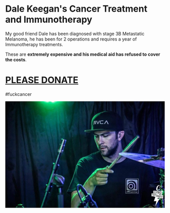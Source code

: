 # Dale Keegan's Cancer Treatment and Immunotherapy

My good friend Dale has been diagnosed with stage 3B Metastatic Melanoma, he has been for 2 operations and requires a year of Immunotherapy treatments.

These are **extremely expensive and his medical aid has refused to cover the costs**.

# [PLEASE DONATE](https://dalekeegan.co.za)

#fuckcancer

![Dale playing drums](./dale.jpg)
